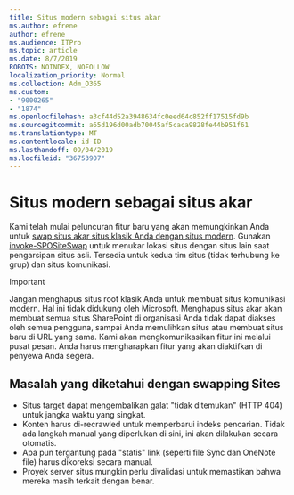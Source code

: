 ```yaml
---
title: Situs modern sebagai situs akar
ms.author: efrene
author: efrene
ms.audience: ITPro
ms.topic: article
ms.date: 8/7/2019
ROBOTS: NOINDEX, NOFOLLOW
localization_priority: Normal
ms.collection: Adm_O365
ms.custom:
- "9000265"
- "1874"
ms.openlocfilehash: a3cf44d52a3948634fc0eed64c852ff17515fd9b
ms.sourcegitcommit: a65d196d00adb70045af5caca9828fe44b951f61
ms.translationtype: MT
ms.contentlocale: id-ID
ms.lasthandoff: 09/04/2019
ms.locfileid: "36753907"
---
```

# <a name="modern-site-as-root-site"></a>Situs modern sebagai situs akar

Kami telah mulai peluncuran fitur baru yang akan memungkinkan Anda untuk [swap situs akar situs klasik Anda dengan situs modern](https://docs.microsoft.com/sharepoint/modern-root-site). Gunakan [invoke-SPOSiteSwap](https://docs.microsoft.com/powershell/module/sharepoint-online/invoke-spositeswap?view=sharepoint-ps) untuk menukar lokasi situs dengan situs lain saat pengarsipan situs asli. Tersedia untuk kedua tim situs (tidak terhubung ke grup) dan situs komunikasi.

>[!Important]
> Jangan menghapus situs root klasik Anda untuk membuat situs komunikasi modern. Hal ini tidak didukung oleh Microsoft. Menghapus situs akar akan membuat semua situs SharePoint di organisasi Anda tidak dapat diakses oleh semua pengguna, sampai Anda memulihkan situs atau membuat situs baru di URL yang sama. Kami akan mengkomunikasikan fitur ini melalui pusat pesan. Anda harus mengharapkan fitur yang akan diaktifkan di penyewa Anda segera.

## <a name="known-issues-with-swapping-sites"></a>Masalah yang diketahui dengan swapping Sites
- Situs target dapat mengembalikan galat "tidak ditemukan" (HTTP 404) untuk jangka waktu yang singkat.
- Konten harus di-recrawled untuk memperbarui indeks pencarian. Tidak ada langkah manual yang diperlukan di sini, ini akan dilakukan secara otomatis.
- Apa pun tergantung pada "statis" link (seperti file Sync dan OneNote file) harus dikoreksi secara manual.
- Proyek server situs mungkin perlu divalidasi untuk memastikan bahwa mereka masih terkait dengan benar. 
